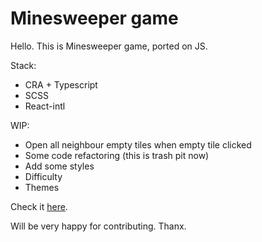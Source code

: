 # Minesweeper game

Hello. This is Minesweeper game, ported on JS.

Stack:
- CRA + Typescript
- SCSS
- React-intl

WIP:
- Open all neighbour empty tiles when empty tile clicked
- Some code refactoring (this is trash pit now)
- Add some styles
- Difficulty
- Themes

Check it [here](https://toxuh.github.io/minesweeper/).

Will be very happy for contributing. Thanx.
